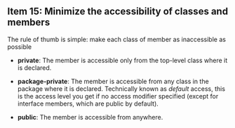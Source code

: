 ## Item 15: Minimize the accessibility of classes and members

The rule of thumb is simple: make each class of member as inaccessible as possible

- **private**: The member is accessible only from the top-level class where it is declared.

- **package-private**: The member is accessible from any class in the package where it is declared.
                       Technically known as *default* access, this is the access level you get
                       if no access modifier specified (except for interface members, which are public by default).

- **public**: The member is accessible from anywhere.
